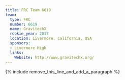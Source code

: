 ```yaml
---
title: FRC Team 6619
team:
  type: FRC
  number: 6619
  name: GravitechX
  rookie_year: 2017
  location: Livermore, California, USA
  sponsors:
  - Livermore High
  links:
    Website: http://www.gravitechx.org/
---
```


{% include remove_this_line_and_add_a_paragraph %}